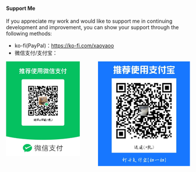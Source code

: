 #### Support Me

If you appreciate my work and would like to support me in continuing development and improvement, you can show your
support through the following methods:

- ko-fi(PayPal)：https://ko-fi.com/xaoyaoo
- 微信支付/支付宝：
<div>
  <img width="40%" src="./assets/img/wx_pay.jpg">
  <img align="right" width="50%" src="./assets/img/alipay.png">
</div>
